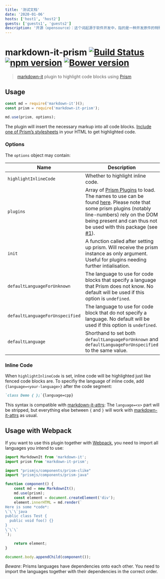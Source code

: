 ```yaml
---
title: '测试文档'
date: '2020-01-06'
hosts: ['host1', 'host2']
guests: ['guests1', 'guests2']
description: '开源（opensource）：这个词起源于软件开发中，指的是一种开发原件的特殊形式。但到了今天，开源已经泛指一组概念，就是我们称之为的——’开源的方式‘'
---
```




# markdown-it-prism [![Build Status](https://travis-ci.org/jGleitz/markdown-it-prism.svg?branch=master)](https://travis-ci.org/jGleitz/markdown-it-prism) [![npm version](https://badge.fury.io/js/markdown-it-prism.svg)](https://badge.fury.io/js/markdown-it-prism) [![Bower version](https://badge.fury.io/bo/markdown-it-prism.svg)](https://badge.fury.io/bo/markdown-it-prism)

> [markdown-it](https://github.com/markdown-it/markdown-it) plugin to highlight code blocks using [Prism](http://prismjs.com/)

## Usage

```js
const md = require('markdown-it')();
const prism = require('markdown-it-prism');

md.use(prism, options);
```

The plugin will insert the necessary markup into all code blocks. [Include one of Prism’s stylesheets](http://prismjs.com/#basic-usage) in
your HTML to get highlighted code.

### Options

The `options` object may contain:

| Name                            | Description                                                                                                                                                                                                                                                                                                                                                       | Default     |
|---------------------------------|-------------------------------------------------------------------------------------------------------------------------------------------------------------------------------------------------------------------------------------------------------------------------------------------------------------------------------------------------------------------|-------------|
| `highlightInlineCode`           | Whether to highlight inline code.                                                                                                                                                                                                                                                                                                                                 | `false`     |
| `plugins`                       | Array of [Prism Plugins](http://prismjs.com/#plugins) to load. The names to use can be found [here](https://github.com/PrismJS/prism/tree/master/plugins). Please note that some prism plugins (notably line-numbers) rely on the DOM being present and can thus not be used with this package (see [#1](https://github.com/jGleitz/markdown-it-prism/issues/1)). | `[]`        |
| `init`                          | A function called after setting up prism. Will receive the prism instance as only argument. Useful for plugins needing further intialisation.                                                                                                                                                                                                                     | `() => {}`  |
| `defaultLanguageForUnknown`     | The language to use for code blocks that specify a language that Prism does not know. No default will be used if this option is `undefined`.                                                                                                                                                                                                                      | `undefined` |
| `defaultLanguageForUnspecified` | The language to use for code block that do not specify a language. No default will be used if this option is `undefined`.                                                                                                                                                                                                                                         | `undefined` |
| `defaultLanguage`               | Shorthand to set both `defaultLanguageForUnknown` and `defaultLanguageForUnspecified` to the same value.                                                                                                                                                                                                                                                          | `undefined` |

### Inline Code

When `highlightInlineCode` is set, inline code will be highlighted just like fenced code blocks are.
To specifiy the language of inline code, add `{language=<your-language>}` after the code segment:

```markdown
`class Demo { };`{language=cpp}
```

This syntax is compatible with [markdown-it-attrs](https://github.com/arve0/markdown-it-attrs):
The `language=<x>` part will be stripped, but everything else between `{` and `}` will work
with [markdown-it-attrs](https://github.com/arve0/markdown-it-attrs) as usual.

## Usage with Webpack

If you want to use this plugin together with [Webpack](https://webpack.js.org/), you need to import all languages you intend to use:

```javascript
import MarkdownIt from 'markdown-it';
import prism from 'markdown-it-prism';

import "prismjs/components/prism-clike"
import "prismjs/components/prism-java"

function component() {
	const md = new MarkdownIt();
	md.use(prism);
	const element = document.createElement('div');
	element.innerHTML = md.render(`
Here is some *code*:
\`\`\`java
public class Test {
  public void foo() {}
}
\`\`\`
`);

	return element;
}

document.body.appendChild(component());
```

*Beware*: Prisms languages have dependencies onto each other. You need to import the languages together with their dependencies in the
correct order.
